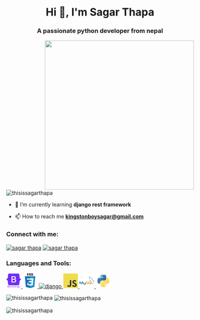 <h1 align="center">Hi 👋, I'm Sagar Thapa</h1>
<h3 align="center">A passionate python developer from nepal</h3>
<img align='right' width='400' height='400' src='https://i.pinimg.com/564x/a2/e8/b6/a2e8b6f4092ba024fb41cdd9734e01e6.jpg'></img>

<p align="left"> <img src="https://komarev.com/ghpvc/?username=thisissagarthapa&label=Profile%20views&color=0e75b6&style=flat" alt="thisissagarthapa" /> </p>

- 🌱 I’m currently learning **django rest framework**

- 📫 How to reach me **kingstonboysagar@gmail.com**

<h3 align="left">Connect with me:</h3>
<p align="left">
<a href="www.linkedin.com/in/sagar-thapa-a25657305" target="blank"><img align="center" src="https://raw.githubusercontent.com/rahuldkjain/github-profile-readme-generator/master/src/images/icons/Social/linked-in-alt.svg" alt="sagar thapa" height="30" width="40" /></a>
<a href="https://www.facebook.com/profile.php?id=10007864462046" target="blank"><img align="center" src="https://raw.githubusercontent.com/rahuldkjain/github-profile-readme-generator/master/src/images/icons/Social/facebook.svg" alt="sagar thapa" height="30" width="40" /></a>
</p>

<h3 align="left">Languages and Tools:</h3>
<p align="left"> <a href="https://getbootstrap.com" target="_blank" rel="noreferrer"> <img src="https://raw.githubusercontent.com/devicons/devicon/master/icons/bootstrap/bootstrap-plain-wordmark.svg" alt="bootstrap" width="40" height="40"/> </a> <a href="https://www.w3schools.com/css/" target="_blank" rel="noreferrer"> <img src="https://raw.githubusercontent.com/devicons/devicon/master/icons/css3/css3-original-wordmark.svg" alt="css3" width="40" height="40"/> </a> <a href="https://www.djangoproject.com/" target="_blank" rel="noreferrer"> <img src="https://cdn.worldvectorlogo.com/logos/django.svg" alt="django" width="40" height="40"/> </a> <a href="https://developer.mozilla.org/en-US/docs/Web/JavaScript" target="_blank" rel="noreferrer"> <img src="https://raw.githubusercontent.com/devicons/devicon/master/icons/javascript/javascript-original.svg" alt="javascript" width="40" height="40"/> </a> <a href="https://www.mysql.com/" target="_blank" rel="noreferrer"> <img src="https://raw.githubusercontent.com/devicons/devicon/master/icons/mysql/mysql-original-wordmark.svg" alt="mysql" width="40" height="40"/> </a> <a href="https://www.python.org" target="_blank" rel="noreferrer"> <img src="https://raw.githubusercontent.com/devicons/devicon/master/icons/python/python-original.svg" alt="python" width="40" height="40"/> </a> </p>

<p><img align="left" src="https://github-readme-stats.vercel.app/api/top-langs?username=thisissagarthapa&show_icons=true&locale=en&layout=compact" alt="thisissagarthapa" /></p>

<p>&nbsp;<img align="center" src="https://github-readme-stats.vercel.app/api?username=thisissagarthapa&show_icons=true&locale=en" alt="thisissagarthapa" /></p>

<p><img align="center" src="https://github-readme-streak-stats.herokuapp.com/?user=thisissagarthapa&" alt="thisissagarthapa" /></p>

